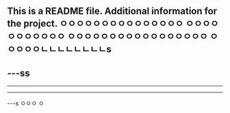 This is a README file.
Additional information for the project.
ㅇㅇㅇㅇㅇㅇㅇㅇㅇㅇㅇㅇㅇㅇㅇ
ㅇㅇㅇㅇㅇㅇㅇㅇㅇㅇㅇ
ㅇㅇㅇㅇㅇㅇㅇㅇㅇㅇㅇㅇㅇㅇㅇㅇㅇ
ㅇㅇㅇㅇㅇㄴㄴㄴㄴㄴㄴㄴㄴs
---
---ss
---
---
---
---s
ㅇㅇㅇ
ㅇ
